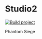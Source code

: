 # Studio2
[![Build project](https://github.com/Smash-Keyboard-Studios/Studio2/actions/workflows/main.yml/badge.svg?branch=Staging)](https://github.com/Smash-Keyboard-Studios/Studio2/actions/workflows/main.yml)

Phantom Siege